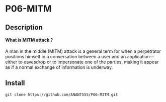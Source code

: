# P06-MITM
## Description

<h4>What is MITM attack ?</h4>

A man in the middle (MITM) attack is a general term for when a perpetrator positions himself in a conversation between a user and an application—either to eavesdrop or to impersonate one of the parties, making it appear as if a normal exchange of information is underway.

## Install

```
git clone https://github.com/ANANT555/P06-MITM.git
```

